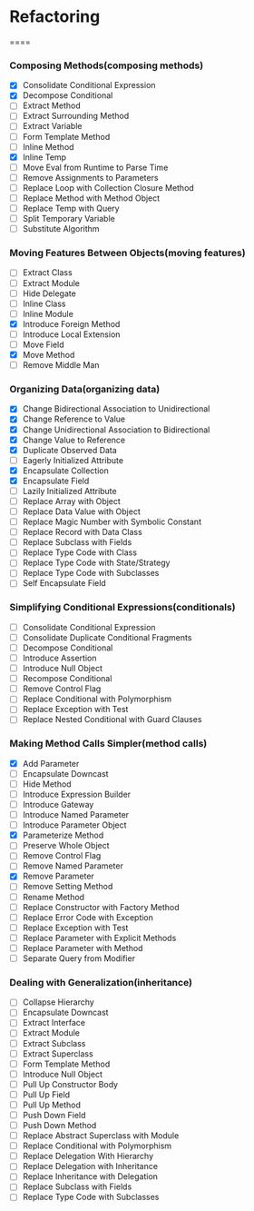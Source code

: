# Refactoring
====

### Composing Methods(composing methods)

* [x] Consolidate Conditional Expression
* [x] Decompose Conditional
* [ ] Extract Method
* [ ] Extract Surrounding Method
* [ ] Extract Variable
* [ ] Form Template Method
* [ ] Inline Method
* [x] Inline Temp
* [ ] Move Eval from Runtime to Parse Time
* [ ] Remove Assignments to Parameters
* [ ] Replace Loop with Collection Closure Method
* [ ] Replace Method with Method Object
* [ ] Replace Temp with Query
* [ ] Split Temporary Variable
* [ ] Substitute Algorithm

### Moving Features Between Objects(moving features)

* [ ] Extract Class
* [ ] Extract Module
* [ ] Hide Delegate
* [ ] Inline Class
* [ ] Inline Module
* [x] Introduce Foreign Method
* [ ] Introduce Local Extension
* [ ] Move Field
* [x] Move Method
* [ ] Remove Middle Man

### Organizing Data(organizing data)

* [x] Change Bidirectional Association to Unidirectional
* [x] Change Reference to Value
* [x] Change Unidirectional Association to Bidirectional
* [x] Change Value to Reference
* [x] Duplicate Observed Data
* [ ] Eagerly Initialized Attribute
* [x] Encapsulate Collection
* [x] Encapsulate Field
* [ ] Lazily Initialized Attribute
* [ ] Replace Array with Object
* [ ] Replace Data Value with Object
* [ ] Replace Magic Number with Symbolic Constant
* [ ] Replace Record with Data Class
* [ ] Replace Subclass with Fields
* [ ] Replace Type Code with Class
* [ ] Replace Type Code with State/Strategy
* [ ] Replace Type Code with Subclasses
* [ ] Self Encapsulate Field

### Simplifying Conditional Expressions(conditionals)

* [ ] Consolidate Conditional Expression
* [ ] Consolidate Duplicate Conditional Fragments
* [ ] Decompose Conditional
* [ ] Introduce Assertion
* [ ] Introduce Null Object
* [ ] Recompose Conditional
* [ ] Remove Control Flag
* [ ] Replace Conditional with Polymorphism
* [ ] Replace Exception with Test
* [ ] Replace Nested Conditional with Guard Clauses

### Making Method Calls Simpler(method calls)

* [x] Add Parameter
* [ ] Encapsulate Downcast
* [ ] Hide Method
* [ ] Introduce Expression Builder
* [ ] Introduce Gateway
* [ ] Introduce Named Parameter
* [ ] Introduce Parameter Object
* [x] Parameterize Method
* [ ] Preserve Whole Object
* [ ] Remove Control Flag
* [ ] Remove Named Parameter
* [x] Remove Parameter
* [ ] Remove Setting Method
* [ ] Rename Method
* [ ] Replace Constructor with Factory Method
* [ ] Replace Error Code with Exception
* [ ] Replace Exception with Test
* [ ] Replace Parameter with Explicit Methods
* [ ] Replace Parameter with Method
* [ ] Separate Query from Modifier

### Dealing with Generalization(inheritance)

* [ ] Collapse Hierarchy
* [ ] Encapsulate Downcast
* [ ] Extract Interface
* [ ] Extract Module
* [ ] Extract Subclass
* [ ] Extract Superclass
* [ ] Form Template Method
* [ ] Introduce Null Object
* [ ] Pull Up Constructor Body
* [ ] Pull Up Field
* [ ] Pull Up Method
* [ ] Push Down Field
* [ ] Push Down Method
* [ ] Replace Abstract Superclass with Module
* [ ] Replace Conditional with Polymorphism
* [ ] Replace Delegation With Hierarchy
* [ ] Replace Delegation with Inheritance
* [ ] Replace Inheritance with Delegation
* [ ] Replace Subclass with Fields
* [ ] Replace Type Code with Subclasses
